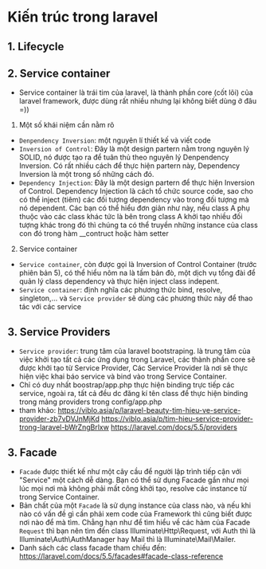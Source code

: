 # Kiến trúc trong laravel  
## 1. Lifecycle 
## 2. Service container  

- Service container là trái tim của laravel, là thành phần core (cốt lõi) của laravel framework, được dùng rất nhiều nhưng lại không biết dùng ở đâu =))
1. Một số khái niệm cần nằm rõ
- `Denpendency Inversion`: một nguyên lí thiết kế và viết code 
- `Inversion of Control`: Đây là một design partern nằm trong nguyên lý SOLID, nó được tạo ra để tuân thủ theo nguyên lý Denpendency Inversion. Có rất nhiều cách để thực hiện partern này, Dependency Inversion là một trong số những cách đó.
- `Dependency Injection`: Đây là một design partern để thực hiện Inversion of Control. Dependency Injection là cách tổ chức source code, sao cho có thể inject (tiêm) các đối tượng dependency vào trong đối tượng mà nó dependent. Các bạn có thể hiểu đơn giản như này, nếu class A phụ thuộc vào các class khác tức là bên trong class A khởi tạo nhiều đối tượng khác trong đó thì chúng ta có thể truyền những instance của class con đó trong hàm __contruct hoặc hàm setter

2. Service container
- `Service container`, còn được gọi là Inversion of Control Container (trước phiên bản 5), có thể hiểu nôm na là  tấm bản đò, một dịch vụ tổng đài để quản lý class dependency và thực hiện inject class indepent.
- `Service container`: định nghĩa các phương thức bind, resolve, singleton,... và `Service provider` sẽ dùng các phương thức này để thao tác với các service

## 3. Service Providers
- `Service provider`: trung tâm của laravel bootstraping. là trung tâm của việc khởi tạo tất cả các ứng dụng trong Laravel, các thành phần core sẽ được khởi tạo từ Service Provider, Các Service Provider là nơi sẽ thực hiện việc khai báo service và bind vào trong Service Container.
- Chỉ có duy nhất boostrap/app.php thực hiện binding trực tiếp các service, ngoài ra, tất cả đều dc đăng kí tên class để thực hiện binding trong mảng providers trong config/app.php
- tham khảo:
https://viblo.asia/p/laravel-beauty-tim-hieu-ve-service-provider-zb7vDVJnMjKd
https://viblo.asia/p/tim-hieu-service-provider-trong-laravel-bWrZngBrlxw
https://laravel.com/docs/5.5/providers

## 3. Facade
- `Facade` được thiết kế như một cây cầu để người lập trình tiếp cận với "Service" một cách dễ dàng. Bạn có thể sử dụng Facade gần như mọi lúc mọi nơi mà không phải mất công khởi tạo, resolve các instance từ trong Service Container.
- Bản chất của một `Facade` là sử dụng instance của class nào, và nếu khi nào có vấn đề gì cần phải xem code của Framework thì cũng biết được nơi nào để mà tìm. Chẳng hạn như để tìm hiểu về các hàm của Facade `Request` thì bạn nên tìm đến class Illuminate\Http\Request, với Auth thì là Illuminate\Auth\AuthManager hay Mail thì là Illuminate\Mail\Mailer.
- Danh sách các class facade tham chiếu đến: 
https://laravel.com/docs/5.5/facades#facade-class-reference


